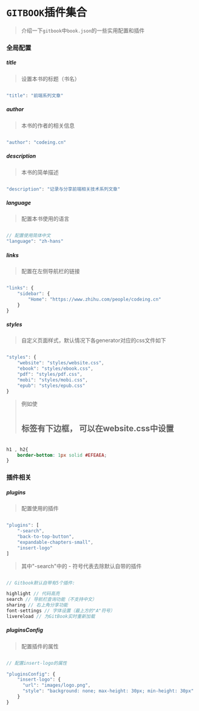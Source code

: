 # `GITBOOK`插件集合

> 介绍一下`gitbook`中`book.json`的一些实用配置和插件

### 全局配置

##### title

> 设置本书的标题（书名）

```javascript

"title": "前端系列文章"
```

##### author

> 本书的作者的相关信息

```javascript

"author": "codeing.cn"
```

##### description

> 本书的简单描述

```javascript

"description": "记录与分享前端相关技术系列文章"
```

##### language

> 配置本书使用的语言

```javascript

// 配置使用简体中文
"language": "zh-hans"
```

##### links

> 配置在左侧导航栏的链接

```javascript

"links": {
    "sidebar": {
        "Home": "https://www.zhihu.com/people/codeing.cn"
    }
}
```

##### styles

> 自定义页面样式，默认情况下各generator对应的css文件如下

```javascript

"styles": {
    "website": "styles/website.css",
    "ebook": "styles/ebook.css",
    "pdf": "styles/pdf.css",
    "mobi": "styles/mobi.css",
    "epub": "styles/epub.css"
}
```

> 例如使<h1> <h2>标签有下边框， 可以在website.css中设置

```css

h1 , h2{
    border-bottom: 1px solid #EFEAEA;
}
```






### 插件相关

##### plugins

> 配置使用的插件

```javascript

"plugins": [
    "-search",
    "back-to-top-button",
    "expandable-chapters-small",
    "insert-logo"
]
```

> 其中"-search"中的 - 符号代表去除默认自带的插件


```javascript

// Gitbook默认自带有5个插件:

highlight // 代码高亮
search // 导航栏查询功能（不支持中文）
sharing // 右上角分享功能
font-settings // 字体设置（最上方的"A"符号）
livereload // 为GitBook实时重新加载
```

##### pluginsConfig

> 配置插件的属性

```javascript

// 配置insert-logo的属性

"pluginsConfig": {
    "insert-logo": {
      "url": "images/logo.png",
      "style": "background: none; max-height: 30px; min-height: 30px"
    }
}
```
